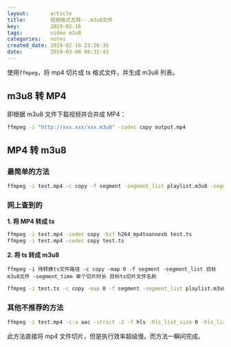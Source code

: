 ```yaml
---
layout:       article
title:        视频格式互转--.m3u8文件
key:          2019-02-16
tags:         video m3u8
categories:   notes
created_date: 2019-02-16 23:26:35
date:         2019-03-08 00:31:43
---
```


使用`ffmpeg`，将 mp4 切片成 ts 格式文件，并生成 m3u8 列表。

<!--more-->

## m3u8 转 MP4 

即根据  m3u8 文件下载视频并合并成 MP4：

```sh
ffmpeg -i "http://xxx.xxx/xxx.m3u8" -codec copy output.mp4
```

## MP4 转 m3u8

### 最简单的方法

```sh
ffmpeg -i test.mp4 -c copy -f segment -segment_list playlist.m3u8 -segment_time 10 output%03d.ts
```

### 网上查到的

**1. 将 MP4 转成 ts**

```sh
ffmpeg -i test.mp4 -codec copy -bsf h264_mp4toannexb test.ts
ffmpeg -i test.mp4 -codec copy test.ts
```

**2. 将 ts 转成 m3u8**

`ffmpeg -i 待转换ts文件路径 -c copy -map 0 -f segment -segment_list 目标m3u8文件 -segment_time 单个切片时长 目标ts切片文件名称`

```sh
ffmpeg -i test.ts -c copy -map 0 -f segment -segment_list playlist.m3u8 -segment_time 10 output%03d.ts
```

### 其他不推荐的方法

```sh
ffmpeg -i test.mp4 -c:a aac -strict -2 -f hls -hls_list_size 0 -hls_list_size 5 ddd.m3u8
```

此方法直接将 mp4 文件切片，但是执行效率超级慢。而方法一瞬间完成。